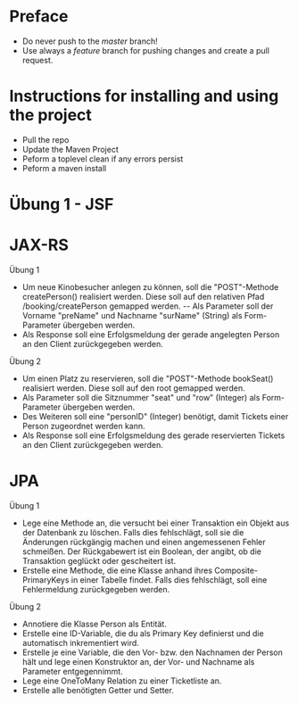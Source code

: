 Preface
=======

- Do never push to the *master* branch!
- Use always a *feature* branch for pushing changes and create a pull request.

Instructions for installing and using the project
=================================================

- Pull the repo
- Update the Maven Project
- Peform a toplevel clean if any errors persist
- Peform a maven install

Übung 1 - JSF
=============


JAX-RS
===

Übung 1
  
- Um neue Kinobesucher anlegen zu können, soll die "POST"-Methode createPerson() realisiert werden. 
  Diese soll auf den relativen Pfad /booking/createPerson gemapped werden.
-- Als Parameter soll der Vorname "preName" und Nachname "surName" (String) als Form-Parameter übergeben werden. 
- Als Response soll eine Erfolgsmeldung der gerade angelegten Person an den Client zurückgegeben werden. 
	
Übung 2
  
- Um einen Platz zu reservieren, soll die "POST"-Methode bookSeat() realisiert werden.
  Diese soll auf den root gemapped werden.
- Als Parameter soll die Sitznummer "seat" und "row" (Integer) als Form-Parameter übergeben werden.
- Des Weiteren soll eine "personID" (Integer) benötigt, damit Tickets einer Person zugeordnet werden kann.
- Als Response soll eine Erfolgsmeldung des gerade reservierten Tickets an den Client zurückgegeben werden.  
	

JPA
===
  
Übung 1

- Lege eine Methode an, die versucht bei einer Transaktion ein Objekt aus der Datenbank zu löschen.
  Falls dies fehlschlägt, soll sie die Änderungen rückgängig machen und einen angemessenen Fehler schmeißen. 
  Der Rückgabewert ist ein Boolean, der angibt, ob die Transaktion geglückt oder gescheitert ist.
- Erstelle eine Methode, die eine Klasse anhand ihres Composite-PrimaryKeys in einer Tabelle findet.
  Falls dies fehlschlägt, soll eine Fehlermeldung zurückgegeben werden.

Übung 2

- Annotiere die Klasse Person als Entität.
- Erstelle eine ID-Variable, die du als Primary Key definierst und die automatisch inkrementiert wird.
- Erstelle je eine Variable, die den Vor- bzw. den Nachnamen der Person hält
  und lege einen Konstruktor an, der Vor- und Nachname als Parameter entgegennimmt.
- Lege eine OneToMany Relation zu einer Ticketliste an.
- Erstelle alle benötigten Getter und Setter.
